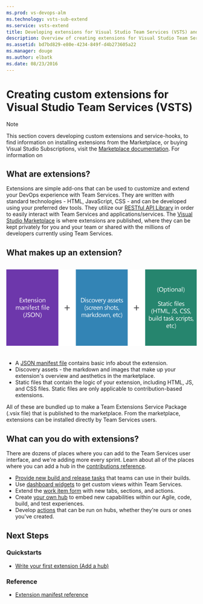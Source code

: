 ```yaml
---
ms.prod: vs-devops-alm
ms.technology: vsts-sub-extend
ms.service: vsts-extend
title: Developing extensions for Visual Studio Team Services (VSTS) and Team Foundation Server
description: Overview of creating extensions for Visual Studio Team Services (VSTS)
ms.assetid: bd7bd829-e80e-4234-849f-d4b273605a22
ms.manager: douge
ms.author: elbatk
ms.date: 08/23/2016
---
```


# Creating custom extensions for Visual Studio Team Services (VSTS)

>[!NOTE]
> This section covers developing custom extensions and service-hooks, to find information on installing extensions from the Marketplace, or buying Visual Studio Subscriptions, visit the [Marketplace documentation](../marketplace/index.md). For information on 


## What are extensions?

Extensions are simple add-ons that can be used to customize and extend your DevOps experience with Team Services. 
They are written with standard technologies - HTML, JavaScript, CSS - and can be developed using your preferred dev tools.
They utilize our [RESTful API Library](https://visualstudio.com/integrate/api/overview.md) in order to easily interact with Team Services and applications/services.
The [Visual Studio Marketplace](https://marketplace.visualstudio.com/VSTS) is where extensions are published, 
where they can be kept privately for you and your team or shared with the millions of developers currently using Team Services. 

## What makes up an extension?
<div align="center" style="padding-top:15px">
<img src="./_img/extension-components.png" style="padding-bottom:20px">
</div>

- A [JSON manifest file](./develop/manifest.md) contains basic info about the extension.
- Discovery assets - the markdown and images that make up your extension's overview and aesthetics in the marketplace. 
- Static files that contain the logic of your extension, including HTML, JS, and CSS files. Static files are only applicable to contribution-based extensions.

All of these are bundled up to make a Team Extensions Service Package (.vsix file) that is published to the marketplace. From the marketplace,
extensions can be installed directly by Team Services users.


## What can you do with extensions?

There are dozens of places where you can add to the Team Services user interface, and we're adding more every sprint. Learn about all of the places where you can add a hub in the [contributions reference](./reference/targets/overview.md).

- [Provide new build and release tasks](./develop/add-build-task.md) that teams can use in their builds.
- Use [dashboard widgets](./develop/add-dashboard-widget.md) to get custom views within Team Services. 
- Extend the [work item form](./develop/add-workitem-extension.md) with new tabs, sections, and actions.
- Create [your own hub](./develop/add-hub.md) to embed new capabilities within our Agile, code, build, and test experiences. 
- Develop [actions](./develop/add-action.md) that can be run on hubs, whether they're ours or ones you've created. 


## Next Steps

### Quickstarts

* [Write your first extension (Add a hub)](./get-started/node.md)

### Reference

* [Extension manifest reference](./develop/manifest.md)

